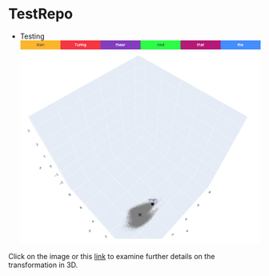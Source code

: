 
# TestRepo
- Testing
![colorband](https://raw.githubusercontent.com/vitalstarorg/testrepo/refs/heads/master/nbs/colorband.png)
[![plot](https://raw.githubusercontent.com/vitalstarorg/testrepo/refs/heads/master/nbs/plot.gif)](https://htmlpreview.github.io/?https://github.com/vitalstarorg/testrepo/blob/master/nbs/plot.html)

Click on the image or this [link](https://nbviewer.org/github/vitalstarorg/testrepo/blob/master/nbs/plot.html) to examine further details on the transformation in 3D.
